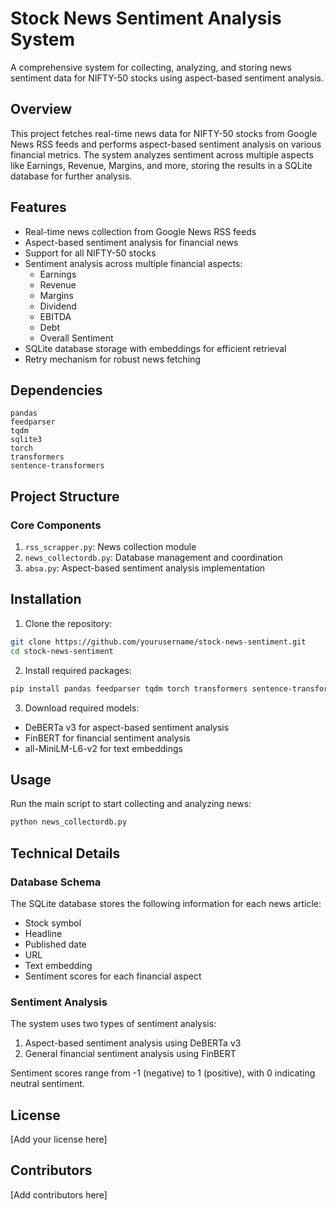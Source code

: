 # Stock News Sentiment Analysis System

A comprehensive system for collecting, analyzing, and storing news sentiment data for NIFTY-50 stocks using aspect-based sentiment analysis.

## Overview

This project fetches real-time news data for NIFTY-50 stocks from Google News RSS feeds and performs aspect-based sentiment analysis on various financial metrics. The system analyzes sentiment across multiple aspects like Earnings, Revenue, Margins, and more, storing the results in a SQLite database for further analysis.

## Features

- Real-time news collection from Google News RSS feeds
- Aspect-based sentiment analysis for financial news
- Support for all NIFTY-50 stocks
- Sentiment analysis across multiple financial aspects:
  - Earnings
  - Revenue
  - Margins
  - Dividend
  - EBITDA
  - Debt
  - Overall Sentiment
- SQLite database storage with embeddings for efficient retrieval
- Retry mechanism for robust news fetching

## Dependencies

```plaintext
pandas
feedparser
tqdm
sqlite3
torch
transformers
sentence-transformers
```

## Project Structure

### Core Components

1. `rss_scrapper.py`: News collection module
2. `news_collectordb.py`: Database management and coordination
3. `absa.py`: Aspect-based sentiment analysis implementation

## Installation

1. Clone the repository:
```bash
git clone https://github.com/yourusername/stock-news-sentiment.git
cd stock-news-sentiment
```

2. Install required packages:
```bash
pip install pandas feedparser tqdm torch transformers sentence-transformers
```

3. Download required models:
- DeBERTa v3 for aspect-based sentiment analysis
- FinBERT for financial sentiment analysis
- all-MiniLM-L6-v2 for text embeddings

## Usage

Run the main script to start collecting and analyzing news:

```bash
python news_collectordb.py
```

## Technical Details

### Database Schema

The SQLite database stores the following information for each news article:
- Stock symbol
- Headline
- Published date
- URL
- Text embedding
- Sentiment scores for each financial aspect

### Sentiment Analysis

The system uses two types of sentiment analysis:
1. Aspect-based sentiment analysis using DeBERTa v3
2. General financial sentiment analysis using FinBERT

Sentiment scores range from -1 (negative) to 1 (positive), with 0 indicating neutral sentiment.

## License

[Add your license here]

## Contributors

[Add contributors here]
